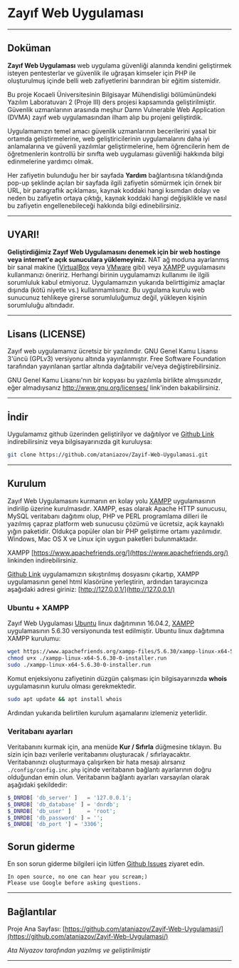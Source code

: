 # Zayıf Web Uygulaması
- - -

## Doküman

**Zayıf Web Uygulaması** web uygulama güvenliği alanında kendini geliştirmek isteyen pentesterlar ve güvenlik ile uğraşan kimseler için PHP ile oluşturulmuş içinde belli web zafiyetlerini barındıran bir eğitim sistemidir.

Bu proje Kocaeli Üniversitesinin Bilgisayar Mühendisligi bölümünündeki Yazılım Laboratuvarı 2 (Proje III) ders projesi kapsamında geliştirilmiştir. Güvenlik uzmanlarının arasında meşhur Damn Vulnerable Web Application (DVMA) zayıf web uygulamasından ilham alıp bu projeni geliştirdik.

Uygulamamızın temel amacı güvenlik uzmanlarının becerilerini yasal bir ortamda geliştirmelerine, web geliştiricilerinin uygulamalarını daha iyi anlamalarına ve güvenli yazılımlar geliştirmelerine, hem öğrencilerin hem de öğretmenlerin kontrollü bir sınıfta web uygulaması güvenliği hakkında bilgi edinmelerine yardımcı olmak.

Her zafiyetin bulunduğu her bir sayfada **Yardım** bağlantısına tıklandığında pop-up şeklinde açılan bir sayfada ilgili zafiyetin sömürmek için örnek bir URL, bir paragraflık açıklaması, kaynak koddaki hangi kısımdan dolayı ve neden bu zafiyetin ortaya çıktığı, kaynak koddaki hangi değişiklikle ve nasıl bu zafiyetin engellenebileceği hakkında bilgi edinebilirsiniz.
- - -

## UYARI!

**Geliştirdiğimiz Zayıf Web Uygulamasını denemek için bir web hostinge veya internet'e açık sunuculara yüklemeyiniz.** NAT ağ moduna ayarlanmış bir sanal makine ([VirtualBox](https://www.virtualbox.org/) veya [VMware](https://www.vmware.com/) gibi) veya [XAMPP](https://www.apachefriends.org/) uygulamasını kullanmanızı öneririz. Herhangi birinin uygulamamızı kullanımı ile ilgili sorumluluk kabul etmiyoruz. Uygulamamızın yukarıda belirttigimiz amaçlar dışında (kötü niyetle vs.) kullanmamlısınız. Bu uygulama kurulu web sunucunuz tehlikeye girerse sorumluluğumuz değil, yükleyen kişinin sorumluluğu altındadır.
- - -

## Lisans (LICENSE)

Zayıf web uygulamamız ücretsiz bir yazılımdır. GNU Genel Kamu Lisansı 3'üncü (GPLv3) versiyonu altında yayınlanmıştır. Free Software Foundation tarafından yayınlanan şartlar altında dağıtabilir ve/veya değiştirebilirsiniz.

GNU Genel Kamu Lisansı'nın bir kopyası bu yazılımla birlikte almışsınızdır, eğer almadıysanız http://www.gnu.org/licenses/ link'inden bakabilirsiniz.
- - -

## İndir

Uygulamamız github üzerinden geliştirilyor ve dağıtılyor ve [Github Link](https://github.com/ataniazov/Zayif-Web-Uygulamasi/archive/master.zip) indirebilirsiniz veya bilgisayarınızda git kuruluysa:

```bash
git clone https://github.com/ataniazov/Zayif-Web-Uygulamasi.git
```

- - -

## Kurulum

Zayıf Web Uygulamasını kurmanın en kolay yolu [XAMPP](https://www.apachefriends.org/) uygulamasının indirilip üzerine kurulmasıdır. XAMPP, esas olarak Apache HTTP sunucusu, MySQL veritabanı dağıtımı olup, PHP ve PERL programlama dilleri ile yazılmış çapraz platform web sunucusu çözümü ve ücretsiz, açık kaynaklı yığın paketidir. Oldukça popüler olan bir PHP geliştirme ortamı yazılımıdır. Windows, Mac OS X ve Linux için uygun paketleri bulunmaktadır.

XAMPP [https://www.apachefriends.org/](https://www.apachefriends.org/) linkinden indirebilirsiniz.

[Github Link](https://github.com/ataniazov/Zayif-Web-Uygulamasi/archive/master.zip) uygulamamızın sıkıştırılmış dosyasını çıkartıp, XAMPP uygulamasının genel html klasörüne yerleştirin, ardından tarayıcınıza aşağıdaki adresi giriniz:
[http://127.0.0.1/](http://127.0.0.1/)

### Ubuntu + XAMPP

Zayıf Web Uygulaması [Ubuntu](https://www.ubuntu.com/) linux dağıtımının 16.04.2, [XAMPP](https://www.apachefriends.org/) uygulamasının 5.6.30 versiyonunda test edilmiştir. Ubuntu linux dağıtımına XAMPP kurulumu:

```bash
wget https://www.apachefriends.org/xampp-files/5.6.30/xampp-linux-x64-5.6.30-0-installer.run
chmod u+x ./xampp-linux-x64-5.6.30-0-installer.run
sudo ./xampp-linux-x64-5.6.30-0-installer.run
```

Komut enjeksiyonu zafiyetinin düzgün çalışması için bilgisayarınızda **whois** uygulamasının kurulu olması gerekmektedir.

```bash
sudo apt update && apt install whois
```

Ardından yukarıda belirtilen kurulum aşamalarını izlemeniz yeterlidir.

### Veritabanı ayarları

Veritabanını kurmak için, ana menüde **Kur / Sıfırla** düğmesine tıklayın. Bu sizin için bazı verilerle veritabanını oluşturacak / sıfırlayacaktır.
Veritabanınızı oluşturmaya çalışırken bir hata mesajı alırsanız `./config/config.inc.php` içinde veritabanın bağlantı ayarlarının doğru olduğundan emin olun.
Veritabanın bağlantı ayarları varsayılan olarak aşağıdaki şekildedir:

```php
$_DNRDB[ 'db_server' ]   = '127.0.0.1';
$_DNRDB[ 'db_database' ] = 'dnrdb';
$_DNRDB[ 'db_user' ]     = 'root';
$_DNRDB[ 'db_password' ] = '';
$_DNRDB[ 'db_port '] = '3306';
```

## Sorun giderme

En son sorun giderme bilgileri için lütfen [Github Issues](https://github.com/ataniazov/Zayif-Web-Uygulamasi/issues) ziyaret edin.

```
In open source, no one can hear you scream;)
Please use Google before asking questions.
```

- - -

## Bağlantılar

Proje Ana Sayfası: [https://github.com/ataniazov/Zayif-Web-Uygulamasi/](https://github.com/ataniazov/Zayif-Web-Uygulamasi/)

*Ata Niyazov tarafından yazılmış ve geliştirilmiştir*
- - -
